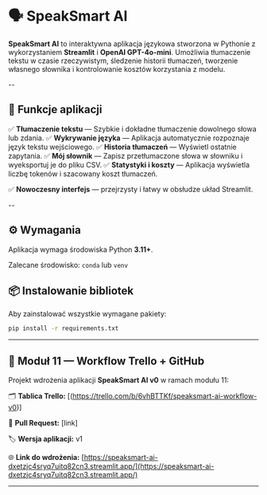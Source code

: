# 🗣️ SpeakSmart AI

**SpeakSmart AI** to interaktywna aplikacja językowa stworzona w Pythonie z wykorzystaniem **Streamlit** i **OpenAI GPT-4o-mini**.
Umożliwia tłumaczenie tekstu w czasie rzeczywistym, śledzenie historii tłumaczeń, tworzenie własnego słownika i kontrolowanie kosztów korzystania z modelu.

--

## 🚀 Funkcje aplikacji

✅ **Tłumaczenie tekstu** — Szybkie i dokładne tłumaczenie dowolnego słowa lub zdania.
✅ **Wykrywanie języka** — Aplikacja automatycznie rozpoznaje język tekstu wejściowego.
✅ **Historia tłumaczeń** — Wyświetl ostatnie zapytania.
✅ **Mój słownik** — Zapisz przetłumaczone słowa w słowniku i wyeksportuj je do pliku CSV.
✅ **Statystyki i koszty** — Aplikacja wyświetla liczbę tokenów i szacowany koszt tłumaczeń.

✅ **Nowoczesny interfejs** — przejrzysty i łatwy w obsłudze układ Streamlit.

--

## ⚙️ Wymagania

Aplikacja wymaga środowiska Python **3.11+**.

Zalecane środowisko: `conda` lub `venv`

## 📦 Instalowanie bibliotek

Aby zainstalować wszystkie wymagane pakiety:

```bash
pip install -r requirements.txt

```
---

## 🧩 Moduł 11 — Workflow Trello + GitHub

Projekt wdrożenia aplikacji **SpeakSmart AI v0** w ramach modułu 11:

🗂️ **Tablica Trello:** [(https://trello.com/b/6vhBTTKf/speaksmart-ai-workflow-v0)]  

🔀 **Pull Request:** [link]  

🏷️ **Wersja aplikacji:** v1  

🌐 **Link do wdrożenia:** [https://speaksmart-ai-dxetzjc4sryq7uitq82cn3.streamlit.app/](https://speaksmart-ai-dxetzjc4sryq7uitq82cn3.streamlit.app/)


---
